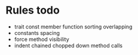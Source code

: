 # Rules todo

* trait const member function sorting overlapping
* constants spacing
* force method visibility
* indent chained chopped down method calls
